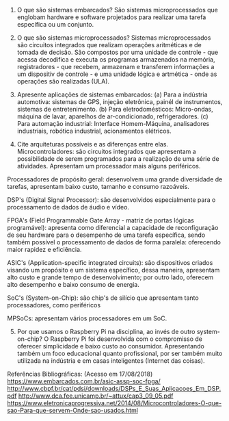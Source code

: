 ﻿1. O que são sistemas embarcados?
	São sistemas microprocessados que englobam hardware e software projetados para realizar uma tarefa específica ou um conjunto. 

2. O que são sistemas microprocessados?
	Sistemas microprocessados são circuitos integrados que realizam operações aritméticas e de tomada de decisão. São compostos por uma unidade de controle - que acessa decodifica e executa os programas armazenados na memória, registradores - que recebem, armazenam e transferem informações a um dispositiv de controle - e uma unidade lógica e artmética - onde as operações são realizadas (ULA).	

3. Apresente aplicações de sistemas embarcados: 
(a) Para a indústria automotiva: sistemas de GPS, injeção eletrônica, painél de instrumentos, sistemas de entretenimento. 
(b) Para eletrodomésticos: Micro-ondas, máquina de lavar, aparelhos de ar-condicionado, refrigeradores. 
(c) Para automação industrial: Interface Homem-Máquina, analisadores industriais, robótica industrial, acionamentos elétricos.


4. Cite arquiteturas possíveis e as diferenças entre elas.
Microcontroladores: são circuitos integrados que apresentam a possibilidade de serem programados para a realização de uma série de atividades. Apresentam um processador mais alguns periféricos.

Processadores de propósito geral: desenvolvem uma grande diversidade de tarefas, apresentam baixo custo, tamanho e consumo razoáveis.

DSP's (Digital Signal Processor): são desenvolvidos especialmente para o processamento de dados de áudio e vídeo.


FPGA's (Field Programmable Gate Array - matriz de portas lógicas programável): apresenta como diferencial a capacidade de reconfiguração de seu hardware para o desempenho de uma tarefa específica, sendo também possível o processamento de dados de forma paralela:  oferecendo maior rapidez e eficiência.

ASIC's (Application-specific integrated circuits): são dispositivos criados visando um propósito e um sistema específico, dessa maneira, apresentam alto custo e grande tempo de desenvolvimento; por outro lado, oferecem alto desempenho e baixo consumo de energia.

SoC's (System-on-Chip): são chip's de silício que apresentam tanto processadores, como periféricos

MPSoCs: apresentam vários processadores em um SoC.


5. Por que usamos o Raspberry Pi na disciplina, ao invés de outro system-on-chip?
	O Raspberry Pi foi desenvolvida com o compromisso de oferecer simplicidade e baixo custo ao consumidor. Apresentando também um foco educacional quanto profissional, por ser também muito utilizada na indústria e em casas inteligentes (Internet das coisas).
	
Referências Bibliográficas: (Acesso em 17/08/2018)
https://www.embarcados.com.br/asic-assp-soc-fpga/
http://www.cbpf.br/cat/pdsi/downloads/DSPs_E_Suas_Aplicacoes_Em_DSP.pdf
http://www.dca.fee.unicamp.br/~attux/cap3_09_05.pdf
https://www.eletronicaprogressiva.net/2014/08/Microcontroladores-O-que-sao-Para-que-servem-Onde-sao-usados.html

